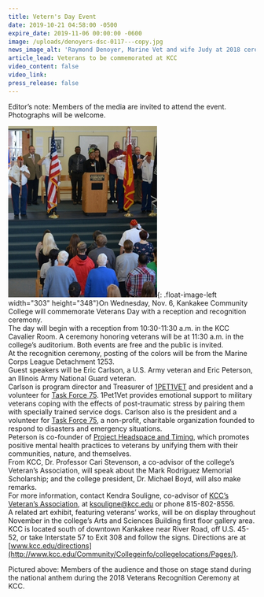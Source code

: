 ```yaml
---
title: Vetern's Day Event
date: 2019-10-21 04:58:00 -0500
expire_date: 2019-11-06 00:00:00 -0600
image: /uploads/denoyers-dsc-0117---copy.jpg
news_image_alt: 'Raymond Denoyer, Marine Vet and wife Judy at 2018 ceremony'
article_lead: Veterans to be commemorated at KCC
video_content: false
video_link:
press_release: false
---
```


Editor’s note: Members of the media are invited to attend the event. Photographs will be welcome.

![](/uploads/national-anthem-dsc-0105-2---copy.jpg){: .float-image-left width="303" height="348"}On Wednesday, Nov. 6, Kankakee Community College will commemorate Veterans Day with a reception and recognition ceremony.<br>The day will begin with a reception from 10:30-11:30 a.m. in the KCC Cavalier Room. A ceremony honoring veterans will be at 11:30 a.m. in the college’s auditorium. Both events are free and the public is invited.&nbsp;<br>At the recognition ceremony, posting of the colors will be from the Marine Corps League Detachment 1253.&nbsp;<br>Guest speakers will be Eric Carlson, a U.S. Army veteran and Eric Peterson, an Illinois Army National Guard veteran.<br>Carlson is program director and Treasurer of [1PET1VET](https://www.1pet1vet.com/) and president and a volunteer for [Task Force 75](https://www.taskforce75.org/). 1Pet1Vet provides emotional support to military veterans coping with the effects of post-traumatic stress by pairing them with specially trained service dogs. Carlson also is the president and a volunteer for [Task Force 75](https://www.taskforce75.org/), a non-profit, charitable organization founded to respond to disasters and emergency situations.<br>Peterson is co-founder of [Project Headspace and Timing](http://projectheadspaceandtiming.com/), which promotes positive mental health practices to veterans by unifying them with their communities, nature, and themselves.<br>From KCC, Dr. Professor Cari Stevenson, a co-advisor of the college’s Veteran’s Association, will speak about the Mark Rodriguez Memorial Scholarship; and the college president, Dr. Michael Boyd, will also make remarks.<br>For more information, contact Kendra Souligne, co-advisor of [KCC’s Veteran’s Association](http://www.kcc.edu/students/studentlife/clubs/pages/veterans.asp), at [ksouligne@kcc.edu](mailto:ksouligne@kcc.edu) or phone 815-802-8556.<br>A related art exhibit, featuring veterans’ works, will be on display throughout November in the college’s Arts and Sciences Building first floor gallery area.<br>KCC is located south of downtown Kankakee near River Road, off U.S. 45-52, or take Interstate 57 to Exit 308 and follow the signs. Directions are at [www.kcc.edu/directions](http://www.kcc.edu/Community/Collegeinfo/collegelocations/Pages/).&nbsp;

Pictured above: Members of the audience and those on stage stand during the national anthem during the 2018 Veterans Recognition Ceremony at KCC.